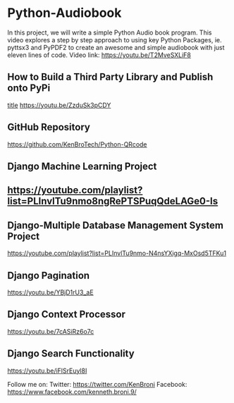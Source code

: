 # Python-Audiobook
In this project, we will write a simple Python Audio book program. This video explores a step by step approach to using key Python Packages, ie. pyttsx3 and PyPDF2 to create an awesome and simple audiobook with just eleven lines of code.  Video link: https://youtu.be/T2MveSXLiF8




## How to Build a Third Party Library and Publish onto PyPi
[title](https://youtu.be/ZzduSk3pCDY)
https://youtu.be/ZzduSk3pCDY


## GitHub Repository
https://github.com/KenBroTech/Python-QRcode

## Django Machine Learning Project
## https://youtube.com/playlist?list=PLInvlTu9nmo8ngRePTSPuqQdeLAGe0-Is

## Django-Multiple Database Management System Project
https://youtube.com/playlist?list=PLInvlTu9nmo-N4nsYXigq-MxOsd5TFKu1

## Django Pagination
https://youtu.be/YBjD1rU3_aE

## Django Context Processor
https://youtu.be/7cASiRz6o7c

## Django Search Functionality 
https://youtu.be/iFlSrEuyl8I


Follow me on:
Twitter: https://twitter.com/KenBroni
Facebook: https://www.facebook.com/kenneth.broni.9/
